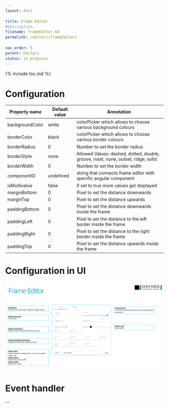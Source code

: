 ```yaml
---
layout: docs

title: Frame Editor
#description:
filename: frameEditor.md
permalink: /editors/frameEditor/

nav_order: 5
parent: Editors
status: in progress
---
```


{% include toc.md %}

# Configuration

|Property name| Default value | Annotation |
|--|--|--|
|backgroundColor |white|colorPicker which allows to choose various background colours|
|borderColor|black|colorPicker which allows to choose various border colours|
|borderRadius|0|Number to set the border radius|
|borderStyle|none|Allowed Values: dashed, dotted, double, groove, inset, none, outset, ridge, solid|
|borderWidth|0|Number to set the border width|
|componentID|undefined|string that connects frame editor with specific angular component|
|isMultivalue|false|if set to true more values get displayed|
|marginBottom|0|Pixel to set the distance downwards|
|marginTop|0|Pixel to set the distance upwards|
|paddingBottom|0|Pixel to set the distance downwards inside the frame|
|paddingLeft|0|Pixel to set the distance to the left border inside the frame|
|paddingRight|0|Pixel to set the distance to the right border inside the frame|
|paddingTop|0|Pixel to set the distance upwards inside the frame|




# Configuration in UI

![image.png](/img/image-72108ebf-548a-44fc-bcb3-29ce8914627d.png)

# Event handler

--
